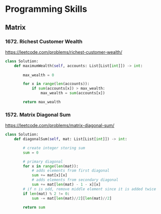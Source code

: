 # Programming Skills

## Matrix

### 1672. Richest Customer Wealth
https://leetcode.com/problems/richest-customer-wealth/

```python
class Solution:
    def maximumWealth(self, accounts: List[List[int]]) -> int:
        
        max_wealth = 0

        for x in range(len(accounts)):
            if sum(accounts[x]) > max_wealth:
                max_wealth = sum(accounts[x])

        return max_wealth
```

### 1572. Matrix Diagonal Sum
https://leetcode.com/problems/matrix-diagonal-sum/

```python
class Solution:
    def diagonalSum(self, mat: List[List[int]]) -> int:

        # create integer storing sum
        sum = 0

        # primary diagonal
        for x in range(len(mat)):
            # adds elements from first diagonal
            sum += mat[x][x]
            # adds elements from secondary diagonal
            sum += mat[len(mat) - 1 - x][x]
        # if n is odd, remove middle element since it is added twice
        if len(mat) % 2 != 0:
            sum -= mat[len(mat)//2][len(mat)//2]

        return sum
```
